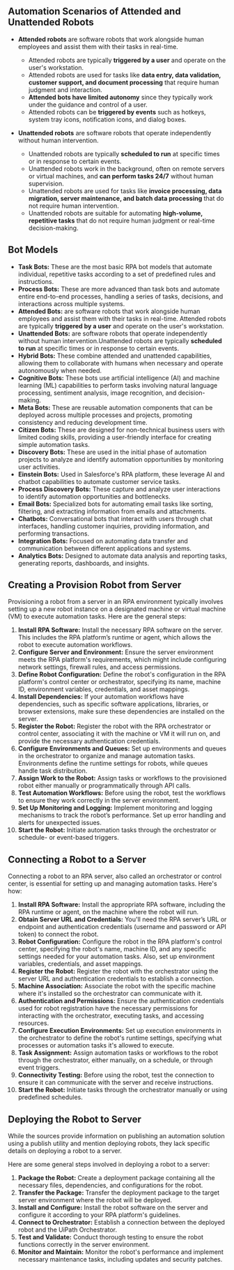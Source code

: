 
## **Automation Scenarios of Attended and Unattended Robots**

* **Attended robots** are software robots that work alongside human employees and assist them with their tasks in real-time. 

    * Attended robots are typically **triggered by a user** and operate on the user's workstation.
    * Attended robots are used for tasks like **data entry, data validation, customer support, and document processing** that require human judgment and interaction.
    * **Attended bots have limited autonomy** since they typically work under the guidance and control of a user. 
    * Attended robots can be **triggered by events** such as hotkeys, system tray icons, notification icons, and dialog boxes. 

* **Unattended robots** are software robots that operate independently without human intervention. 

    * Unattended robots are typically **scheduled to run** at specific times or in response to certain events. 
    * Unattended robots work in the background, often on remote servers or virtual machines, and **can perform tasks 24/7** without human supervision. 
    * Unattended robots are used for tasks like **invoice processing, data migration, server maintenance, and batch data processing** that do not require human intervention. 
    * Unattended robots are suitable for automating **high-volume, repetitive tasks** that do not require human judgment or real-time decision-making.

## **Bot Models**

* **Task Bots:** These are the most basic RPA bot models that automate individual, repetitive tasks according to a set of predefined rules and instructions.
* **Process Bots:** These are more advanced than task bots and automate entire end-to-end processes, handling a series of tasks, decisions, and interactions across multiple systems.
* **Attended Bots:** are software robots that work alongside human employees and assist them with their tasks in real-time. Attended robots are typically **triggered by a user** and operate on the user's workstation. 
* **Unattended Bots:** are software robots that operate independently without human intervention.Unattended robots are typically **scheduled to run** at specific times or in response to certain events.  
* **Hybrid Bots:** These combine attended and unattended capabilities, allowing them to collaborate with humans when necessary and operate autonomously when needed.
* **Cognitive Bots:** These bots use artificial intelligence (AI) and machine learning (ML) capabilities to perform tasks involving natural language processing, sentiment analysis, image recognition, and decision-making.
* **Meta Bots:** These are reusable automation components that can be deployed across multiple processes and projects, promoting consistency and reducing development time.
* **Citizen Bots:** These are designed for non-technical business users with limited coding skills, providing a user-friendly interface for creating simple automation tasks.
* **Discovery Bots:** These are used in the initial phase of automation projects to analyze and identify automation opportunities by monitoring user activities.
* **Einstein Bots:** Used in Salesforce's RPA platform, these leverage AI and chatbot capabilities to automate customer service tasks.
* **Process Discovery Bots:** These capture and analyze user interactions to identify automation opportunities and bottlenecks.
* **Email Bots:** Specialized bots for automating email tasks like sorting, filtering, and extracting information from emails and attachments.
* **Chatbots:** Conversational bots that interact with users through chat interfaces, handling customer inquiries, providing information, and performing transactions.
* **Integration Bots:** Focused on automating data transfer and communication between different applications and systems.
* **Analytics Bots:** Designed to automate data analysis and reporting tasks, generating reports, dashboards, and insights.


## **Creating a Provision Robot from Server**

Provisioning a robot from a server in an RPA environment typically involves setting up a new robot instance on a designated machine or virtual machine (VM) to execute automation tasks. Here are the general steps:

1.  **Install RPA Software:** Install the necessary RPA software on the server. This includes the RPA platform’s runtime or agent, which allows the robot to execute automation workflows. 
2.  **Configure Server and Environment:** Ensure the server environment meets the RPA platform's requirements, which might include configuring network settings, firewall rules, and access permissions. 
3.  **Define Robot Configuration:** Define the robot's configuration in the RPA platform's control center or orchestrator, specifying its name, machine ID, environment variables, credentials, and asset mappings.
4.  **Install Dependencies:** If your automation workflows have dependencies, such as specific software applications, libraries, or browser extensions, make sure these dependencies are installed on the server. 
5.  **Register the Robot:**  Register the robot with the RPA orchestrator or control center, associating it with the machine or VM it will run on, and provide the necessary authentication credentials. 
6.  **Configure Environments and Queues:** Set up environments and queues in the orchestrator to organize and manage automation tasks. Environments define the runtime settings for robots, while queues handle task distribution.
7.  **Assign Work to the Robot:** Assign tasks or workflows to the provisioned robot either manually or programmatically through API calls. 
8.  **Test Automation Workflows:** Before using the robot, test the workflows to ensure they work correctly in the server environment. 
9.  **Set Up Monitoring and Logging:** Implement monitoring and logging mechanisms to track the robot’s performance. Set up error handling and alerts for unexpected issues.
10.  **Start the Robot:** Initiate automation tasks through the orchestrator or schedule- or event-based triggers. 


## **Connecting a Robot to a Server**

Connecting a robot to an RPA server, also called an orchestrator or control center, is essential for setting up and managing automation tasks. Here's how:

1.  **Install RPA Software:** Install the appropriate RPA software, including the RPA runtime or agent, on the machine where the robot will run. 
2.  **Obtain Server URL and Credentials:** You'll need the RPA server’s URL or endpoint and authentication credentials (username and password or API token) to connect the robot. 
3.  **Robot Configuration:** Configure the robot in the RPA platform's control center, specifying the robot's name, machine ID, and any specific settings needed for your automation tasks. Also, set up environment variables, credentials, and asset mappings. 
4.  **Register the Robot:** Register the robot with the orchestrator using the server URL and authentication credentials to establish a connection. 
5.  **Machine Association:** Associate the robot with the specific machine where it's installed so the orchestrator can communicate with it. 
6.  **Authentication and Permissions:** Ensure the authentication credentials used for robot registration have the necessary permissions for interacting with the orchestrator, executing tasks, and accessing resources. 
7.  **Configure Execution Environments:** Set up execution environments in the orchestrator to define the robot's runtime settings, specifying what processes or automation tasks it's allowed to execute. 
8.  **Task Assignment:** Assign automation tasks or workflows to the robot through the orchestrator, either manually, on a schedule, or through event triggers. 
9.  **Connectivity Testing:** Before using the robot, test the connection to ensure it can communicate with the server and receive instructions.
10.  **Start the Robot:** Initiate tasks through the orchestrator manually or using predefined schedules.


## **Deploying the Robot to Server**

While the sources provide information on publishing an automation solution using a publish utility and mention deploying robots, they lack specific details on deploying a robot to a server. 

Here are some general steps involved in deploying a robot to a server:

1.  **Package the Robot:** Create a deployment package containing all the necessary files, dependencies, and configurations for the robot.
2.  **Transfer the Package:** Transfer the deployment package to the target server environment where the robot will be deployed.
3.  **Install and Configure:** Install the robot software on the server and configure it according to your RPA platform's guidelines.
4.  **Connect to Orchestrator:** Establish a connection between the deployed robot and the UiPath Orchestrator.
5.  **Test and Validate:** Conduct thorough testing to ensure the robot functions correctly in the server environment.
6.  **Monitor and Maintain:** Monitor the robot's performance and implement necessary maintenance tasks, including updates and security patches. 

